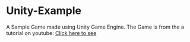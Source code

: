 # Unity-Example
A Sample Game made using Unity Game Engine.
The Game is from the a tutorial on youtube: <a href="https://www.youtube.com/watch?v=IlKaB1etrik&list=PLPV2KyIb3jR5QFsefuO2RlAgWEz6EvVi6&index=2">Click here to see</a>

